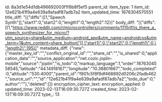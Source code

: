 id: 8a3d1e54d1db496692003f1f8b8f5ef5
parent_id: 
item_type: 1
item_id: 12e621b41f9a4e639a9afadf87adb7a2
item_updated_time: 1676304570551
title_diff: "[{\"diffs\":[[1,\"Speech Synth\"]],\"start1\":0,\"start2\":0,\"length1\":0,\"length2\":12}]"
body_diff: "[{\"diffs\":[[1,\"https://www.reddit.com/r/microcontrollers/comments/1115rlf/is_there_a_speech_synthesizer_for_micro/?utm_source=share&utm_medium=android_app&utm_name=androidcss&utm_term=1&utm_content=share_button\"]],\"start1\":0,\"start2\":0,\"length1\":0,\"length2\":195}]"
metadata_diff: {"new":{"master_key_id":"","conflict_original_id":"","share_id":"","is_shared":0,"application_data":"","source_application":"net.cozic.joplin-mobile","source":"joplin","is_todo":0,"markup_language":1,"order":1676304558545,"latitude":"44.14918167","longitude":"10.38801667","todo_completed":0,"altitude":"530.4000","parent_id":"f801c5f8f9df468892d0206c2fadb462","source_url":"","id":"12e621b41f9a4e639a9afadf87adb7a2","todo_due":0,"author":""},"deleted":[]}
encryption_cipher_text: 
encryption_applied: 0
updated_time: 2023-02-13T16:09:30.727Z
created_time: 2023-02-13T16:09:30.727Z
type_: 13